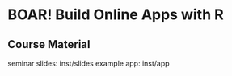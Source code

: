 # BOAR! Build Online Apps with R 

## Course Material
seminar slides: inst/slides
example app: inst/app


